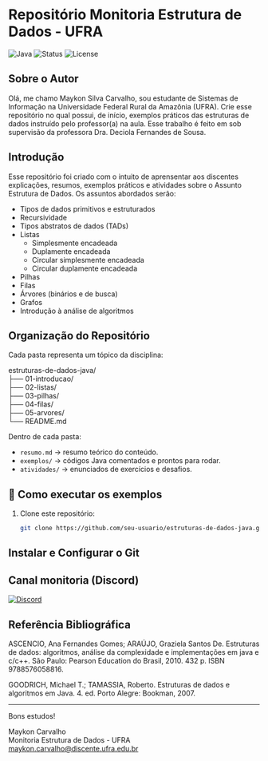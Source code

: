 # Repositório Monitoria Estrutura de Dados - UFRA

![Java](https://img.shields.io/badge/Java-17-orange?style=for-the-badge&logo=java)
![Status](https://img.shields.io/badge/Status-Em%20Desenvolvimento-yellow?style=for-the-badge)
![License](https://img.shields.io/badge/license-MIT-blue?style=for-the-badge)

## Sobre o Autor
Olá, me chamo Maykon Silva Carvalho, sou estudante de Sistemas de Informação na Universidade Federal Rural da Amazônia (UFRA). Crie esse repositório no qual possui, de início, exemplos práticos das estruturas de dados instruído pelo professor(a) na aula. Esse trabalho é feito em sob supervisão da professora Dra. Deciola Fernandes de Sousa.

## Introdução
Esse repositório foi criado com o intuito de aprensentar aos discentes explicações, resumos, exemplos práticos e atividades sobre o Assunto Estrutura de Dados. Os assuntos abordados serão:
- Tipos de dados primitivos e estruturados
- Recursividade
- Tipos abstratos de dados (TADs)
- Listas
    - Simplesmente encadeada
    - Duplamente encadeada
    - Circular simplesmente encadeada
    - Circular duplamente encadeada
- Pilhas
- Filas
- Árvores (binários e de busca)
- Grafos
- Introdução à análise de algoritmos

## Organização do Repositório
Cada pasta representa um tópico da disciplina:

estruturas-de-dados-java/  
├── 01-introducao/  
├── 02-listas/  
├── 03-pilhas/  
├── 04-filas/  
├── 05-arvores/  
└── README.md  

Dentro de cada pasta:
- `resumo.md` → resumo teórico do conteúdo.
- `exemplos/` → códigos Java comentados e prontos para rodar.
- `atividades/` → enunciados de exercícios e desafios.

## 🚀 Como executar os exemplos
1. Clone este repositório:
   ```bash
   git clone https://github.com/seu-usuario/estruturas-de-dados-java.git

## Instalar e Configurar o Git

## Canal monitoria (Discord)
[![Discord](https://img.shields.io/badge/Discord-%235865F2.svg?style=for-the-badge&logo=discord&logoColor=white)](https://discord.gg/yaY48r2q)

## Referência Bibliográfica
ASCENCIO, Ana Fernandes Gomes; ARAÚJO, Graziela Santos De. Estruturas de dados: algoritmos, análise da complexidade e implementações em java e c/c++. São Paulo: Pearson Education do Brasil, 2010. 432 p. ISBN 9788576058816.

GOODRICH, Michael T.; TAMASSIA, Roberto. Estruturas de dados e algoritmos em Java. 4. ed. Porto Alegre: Bookman, 2007.

---
Bons estudos!  

Maykon Carvalho  
Monitoria Estrutura de Dados - UFRA  
maykon.carvalho@discente.ufra.edu.br


